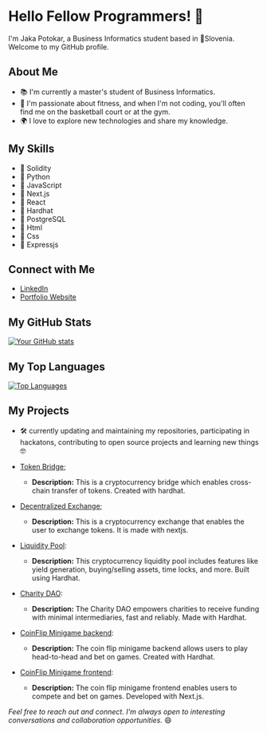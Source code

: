 # Hello Fellow Programmers! 👋

I'm Jaka Potokar, a Business Informatics student based in 📍Slovenia. Welcome to my GitHub profile.

## About Me

- 📚 I'm currently a master's student of Business Informatics.
- 🌱 I'm passionate about fitness, and when I'm not coding, you'll often find me on the basketball court or at the gym.
- 🌍 I love to explore new technologies and share my knowledge.

## My Skills

- 🔧 Solidity
- 🔧 Python
- 🔧 JavaScript
- 🔧 Next.js
- 🔧 React
- 🔧 Hardhat
- 🔧 PostgreSQL
- 🔧 Html
- 🔧 Css
- 🔧 Expressjs

## Connect with Me

- [LinkedIn](https://www.linkedin.com/in/jaka-potokar-14452627b/)
- [Portfolio Website](https://jakapotokar.xyz)

## My GitHub Stats

[![Your GitHub stats](https://github-readme-stats.vercel.app/api?username=BChainBuddy)](https://github.com/anuraghazra/github-readme-stats)

## My Top Languages

[![Top Languages](https://github-readme-stats.vercel.app/api/top-langs/?username=BChainBuddy)](https://github.com/anuraghazra/github-readme-stats)

## My Projects

- 🛠️ currently updating and maintaining my repositories, participating in hackatons, contributing to open source projects and learning new things 🤓
  
- [Token Bridge](https://github.com/BChainBuddy/TokenBridge);
  - **Description:**  This is a cryptocurrency bridge which enables cross-chain transfer of tokens. Created with hardhat.
  
- [Decentralized Exchange](https://github.com/BChainBuddy/decentralizedExchange);
  - **Description:** This is a cryptocurrency exchange that enables the user to exchange tokens. It is made with nextjs.

- [Liquidity Pool](https://github.com/BChainBuddy/LiquidityPool):
  - **Description:** This cryptocurrency liquidity pool includes features like yield generation, buying/selling assets, time locks, and more. Built using Hardhat.

- [Charity DAO](https://github.com/BChainBuddy/CharityDao):
  - **Description:** The Charity DAO empowers charities to receive funding with minimal intermediaries, fast and reliably. Made with Hardhat.

- [CoinFlip Minigame backend](https://github.com/BChainBuddy/CoinFlipBackend):
  - **Description:** The coin flip minigame backend allows users to play head-to-head and bet on games. Created with Hardhat.

- [CoinFlip Minigame frontend](https://github.com/BChainBuddy/CoinFlipFrontend):
  - **Description:** The coin flip minigame frontend enables users to compete and bet on games. Developed with Next.js.


*Feel free to reach out and connect. I'm always open to interesting conversations and collaboration opportunities.* 😄
